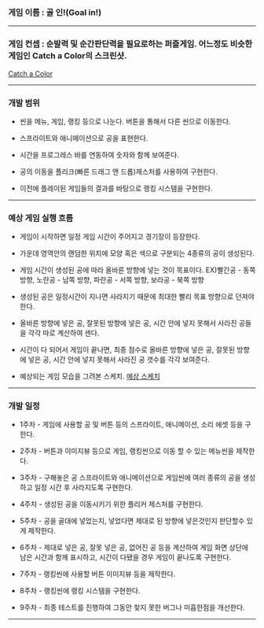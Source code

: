 ### 게임 이름 : 골 인!(Goal in!)

---

### 게임 컨셉 : 순발력 및 순간판단력을 필요로하는 퍼즐게임. 어느정도 비슷한 게임인 Catch a Color의 스크린샷.
[Catch a Color](https://files.mybox.naver.com/.fileLink/UAeXUN0DZhOQVFQFse2c61ASYs2cHFKQUiBYP%2Fdny6KTE6lKO0RqUJKvRg1UCugS%2FHrZ2B8ctXkWu8ve8IkQ7wI%3D/catch%20a%20color.jpg?authtoken=csPArsS2dunWIFWUlXhKVQI%3D)

---

### 개발 범위

* 씬을 메뉴, 게임, 랭킹 등으로 나눈다. 버튼을 통해서 다른 씬으로 이동한다.

* 스프라이트와 애니매이션으로 공을 표현한다.

* 시간을 프로그레스 바를 연동하여 숫자와 함께 보여준다.

* 공의 이동을 플리크(빠른 드래그 앤 드롭)제스처를 사용하여 구현한다.

* 이전에 플레이된 게임들의 결과를 바탕으로 랭킹 시스템을 구현한다.

---

### 예상 게임 실행 흐름

* 게임이 시작하면 일정 게임 시간이 주어지고 경기장이 등장한다.

* 가운데 영역안의 랜덤한 위치에 모양 혹은 색으로 구분되는 4종류의 공이 생성된다. 

* 게임 시간이 생성된 공에 따라 올바른 방향에 넣는 것이 목표이다. EX)빨간공 - 동쪽 방향, 노란공 - 남쪽 방향, 파란공 - 서쪽 방향, 보라공 - 북쪽 방향  

* 생성된 공은 일정시간이 지나면 사라지기 때문에 최대한 빨리 목표 방향으로 던져야 한다.

* 올바른 방향에 넣은 공, 잘못된 방향에 넣은 공, 시간 안에 넣지 못해서 사라진 공들을 각각 따로 계산하여 센다. 

* 시간이 다 되어서 게임이 끝나면, 최종 점수로 올바른 방향에 넣은 공, 잘못된 방향에 넣은 공, 시간 안에 넣지 못해서 사라진 공 갯수를 각각 보여준다.

* 예상되는 게임 모습을 그려본 스케치.
[예상 스케치](https://files.mybox.naver.com/.fileLink/UAeXUN0DZhOQVFQFse2c64fqY73DQ2b4r52jLTCZcWQyNbaWLrds%2Bz3fnMdGhC7MwX7mStIcZdSOyuHBpc6mUAI%3D/%EC%8A%A4%EC%BC%80%EC%B9%98.png?authtoken=Hbd9%2F72p9LSU1uOqfnV5hAI%3D)

---


### 개발 일정
* 1주차 - 게임에 사용할 공 및 버튼 등의 스프라이트, 애니메이션, 소리 에셋 등을 구한다.

* 2주차 - 버튼과 이미지뷰 등으로 게임, 랭킹씬으로 이동 할 수 있는 메뉴씬을 제작한다.

* 3주차 - 구해놓은 공 스프라이트와 애니메이션으로 게임씬에 여러 종류의 공을 생성하고 일정 시간 후 사라지도록 구현한다.

* 4주차 - 생성된 공을 이동시키기 위한 플리커 제스처를 구현한다.

* 5주차 - 공을 골대에 넣었는지, 넣었다면 제대로 된 방향에 넣은것인지 판단할수 있게 제작한다.  

* 6주차 - 제대로 넣은 공, 잘못 넣은 공, 없어진 공 등을 계산하여 게임 화면 상단에 남은 시간과 함께 표시하고, 시간이 다됐을 경우 게임이 끝나도록 구현한다.

* 7주차 - 랭킹씬에 사용할 버튼 이미지뷰 등을 제작한다.

* 8주차 - 랭킹씬에 랭킹 시스템을 구현한다.

* 9주차 - 최종 테스트를 진행하여 그동안 찾지 못한 버그나 미흡한점을 개선한다.
---
